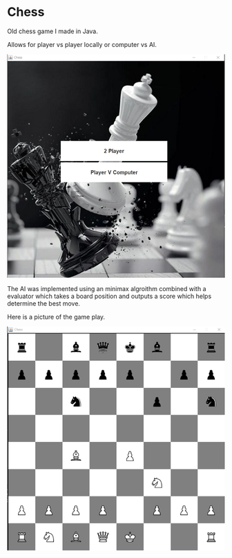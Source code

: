 # Chess
 
 Old chess game I made in Java.
 
 Allows for player vs player locally or computer vs AI.
 
 
 ![alt text](https://github.com/Rileyccc/Chess/blob/main/readme_images/menu.png)
  
 
 The AI was implemented using an minimax algroithm combined with a evaluator which takes a board position and outputs a score which helps determine the best move.
 
 Here is a picture of the game play.
 
 
 ![alt text](https://github.com/Rileyccc/Chess/blob/main/readme_images/gamePlay.png)
